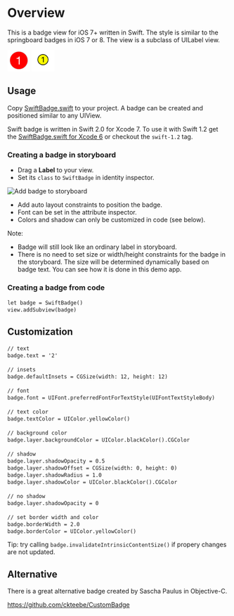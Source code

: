 # Overview

This is a badge view for iOS 7+ written in Swift. The style is similar to the springboard badges in iOS 7 or 8.
The view is a subclass of UILabel view.

<img src='graphics/swift-badge.png' height='49' alt='Swift Badge'>
<img src='graphics/swift-badge-with-border.png' height='49' alt='Swift Badge with border'>

## Usage

Copy [SwiftBadge.swift](https://github.com/marketplacer/swift-badge/blob/master/swift-badge/SwiftBadge.swift) to your project. A badge can be created and positioned similar to any UIView.

Swift badge is written in Swift 2.0 for Xcode 7. To use it with Swift 1.2 get the [SwiftBadge.swift for Xcode 6](https://github.com/marketplacer/swift-badge/blob/swift-1.2/swift-badge/SwiftBadge.swift) or checkout the `swift-1.2` tag.




### Creating a badge in storyboard

* Drag a **Label** to your view.
* Set its `class` to `SwiftBadge` in identity inspector.

<img src='https://raw.githubusercontent.com/marketplacer/swift-badge/master/graphics/swift-badge-class.png' alt='Add badge to storyboard'>

* Add auto layout constraints to position the badge.
* Font can be set in the attribute inspector.
* Colors and shadow can only be customized in code (see below).

Note:

* Badge will still look like an ordinary label in storyboard.
* There is no need to set size or width/height constraints for the badge in the storyboard. The size will be determined dynamically based on badge text. You can see how it is done in this demo app.

### Creating a badge from code

```
let badge = SwiftBadge()
view.addSubview(badge)
```

## Customization

```
// text
badge.text = '2'

// insets
badge.defaultInsets = CGSize(width: 12, height: 12)

// font
badge.font = UIFont.preferredFontForTextStyle(UIFontTextStyleBody)

// text color
badge.textColor = UIColor.yellowColor()

// background color
badge.layer.backgroundColor = UIColor.blackColor().CGColor

// shadow
badge.layer.shadowOpacity = 0.5
badge.layer.shadowOffset = CGSize(width: 0, height: 0)
badge.layer.shadowRadius = 1.0
badge.layer.shadowColor = UIColor.blackColor().CGColor

// no shadow
badge.layer.shadowOpacity = 0

// set border width and color
badge.borderWidth = 2.0
badge.borderColor = UIColor.yellowColor()
```

Tip: try calling `badge.invalidateIntrinsicContentSize()` if propery changes are not updated.

## Alternative

There is a great alternative badge created by Sascha Paulus in Objective-C.

https://github.com/ckteebe/CustomBadge
